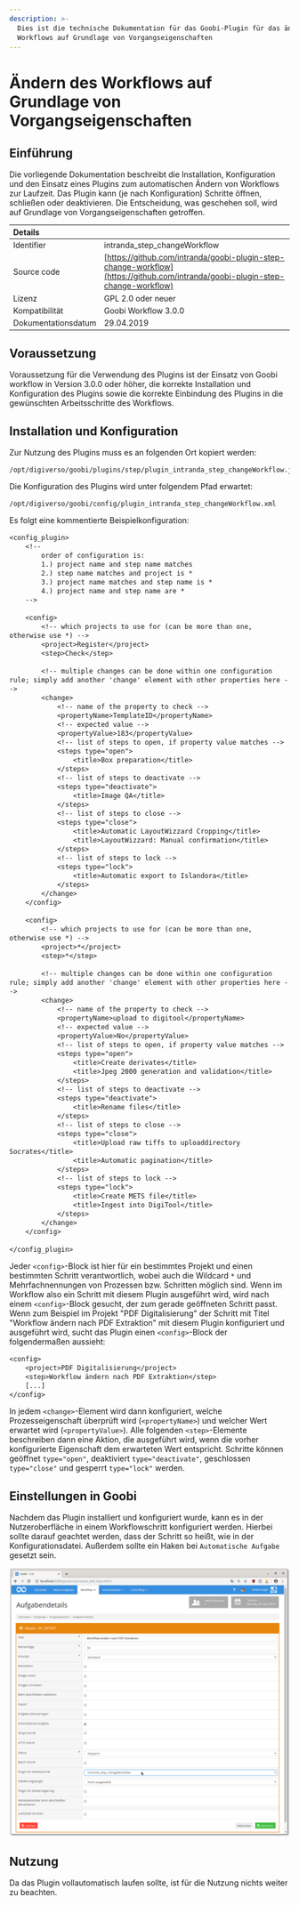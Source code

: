 ```yaml
---
description: >-
  Dies ist die technische Dokumentation für das Goobi-Plugin für das ändern des
  Workflows auf Grundlage von Vorgangseigenschaften
---
```


# Ändern des Workflows auf Grundlage von Vorgangseigenschaften

## Einführung

Die vorliegende Dokumentation beschreibt die Installation, Konfiguration und den Einsatz eines Plugins zum automatischen Ändern von Workflows zur Laufzeit. Das Plugin kann \(je nach Konfiguration\) Schritte öffnen, schließen oder deaktivieren. Die Entscheidung, was geschehen soll, wird auf Grundlage von Vorgangseigenschaften getroffen.

| Details |  |
| :--- | :--- |
| Identifier | intranda\_step\_changeWorkflow |
| Source code | [https://github.com/intranda/goobi-plugin-step-change-workflow](https://github.com/intranda/goobi-plugin-step-change-workflow) |
| Lizenz | GPL 2.0 oder neuer |
| Kompatibilität | Goobi Workflow 3.0.0 |
| Dokumentationsdatum | 29.04.2019 |

## Voraussetzung

Voraussetzung für die Verwendung des Plugins ist der Einsatz von Goobi workflow in Version 3.0.0 oder höher, die korrekte Installation und Konfiguration des Plugins sowie die korrekte Einbindung des Plugins in die gewünschten Arbeitsschritte des Workflows.

## Installation und Konfiguration

Zur Nutzung des Plugins muss es an folgenden Ort kopiert werden:

```text
/opt/digiverso/goobi/plugins/step/plugin_intranda_step_changeWorkflow.jar
```

Die Konfiguration des Plugins wird unter folgendem Pfad erwartet:

```text
/opt/digiverso/goobi/config/plugin_intranda_step_changeWorkflow.xml
```

Es folgt eine kommentierte Beispielkonfiguration:

```markup
<config_plugin>
    <!--
        order of configuration is:
        1.) project name and step name matches
        2.) step name matches and project is *
        3.) project name matches and step name is *
        4.) project name and step name are *
    -->

    <config>
        <!-- which projects to use for (can be more than one, otherwise use *) -->
        <project>Register</project>
        <step>Check</step>

        <!-- multiple changes can be done within one configuration rule; simply add another 'change' element with other properties here -->
        <change>
            <!-- name of the property to check -->
            <propertyName>TemplateID</propertyName>
            <!-- expected value -->
            <propertyValue>183</propertyValue>
            <!-- list of steps to open, if property value matches -->
            <steps type="open">
                <title>Box preparation</title>
            </steps>
            <!-- list of steps to deactivate -->
            <steps type="deactivate">
                <title>Image QA</title>
            </steps>
            <!-- list of steps to close -->
            <steps type="close">
                <title>Automatic LayoutWizzard Cropping</title>
                <title>LayoutWizzard: Manual confirmation</title>
            </steps>
            <!-- list of steps to lock -->
            <steps type="lock">
                <title>Automatic export to Islandora</title>
            </steps>
        </change>    
    </config>

    <config>
        <!-- which projects to use for (can be more than one, otherwise use *) -->
        <project>*</project>
        <step>*</step>

        <!-- multiple changes can be done within one configuration rule; simply add another 'change' element with other properties here -->
        <change>
            <!-- name of the property to check -->
            <propertyName>upload to digitool</propertyName>
            <!-- expected value -->
            <propertyValue>No</propertyValue>
            <!-- list of steps to open, if property value matches -->
            <steps type="open">
                <title>Create derivates</title>
                <title>Jpeg 2000 generation and validation</title>
            </steps>
            <!-- list of steps to deactivate -->
            <steps type="deactivate">
                <title>Rename files</title>
            </steps>
            <!-- list of steps to close -->
            <steps type="close">
                <title>Upload raw tiffs to uploaddirectory Socrates</title>
                <title>Automatic pagination</title>
            </steps>
            <!-- list of steps to lock -->
            <steps type="lock">
                <title>Create METS file</title>
                <title>Ingest into DigiTool</title>
            </steps>
        </change>
    </config>

</config_plugin>
```

Jeder `<config>`-Block ist hier für ein bestimmtes Projekt und einen bestimmten Schritt verantwortlich, wobei auch die Wildcard `*` und Mehrfachnennungen von Prozessen bzw. Schritten möglich sind. Wenn im Workflow also ein Schritt mit diesem Plugin ausgeführt wird, wird nach einem `<config>`-Block gesucht, der zum gerade geöffneten Schritt passt. Wenn zum Beispiel im Projekt "PDF Digitalisierung" der Schritt mit Titel "Workflow ändern nach PDF Extraktion" mit diesem Plugin konfiguriert und ausgeführt wird, sucht das Plugin einen `<config>`-Block der folgendermaßen aussieht:

```markup
<config>
    <project>PDF Digitalisierung</project>
    <step>Workflow ändern nach PDF Extraktion</step>
    [...]
</config>
```

In jedem `<change>`-Element wird dann konfiguriert, welche Prozesseigenschaft überprüft wird \(`<propertyName>`\) und welcher Wert erwartet wird \(`<propertyValue>`\). Alle folgenden `<step>`-Elemente beschreiben dann eine Aktion, die ausgeführt wird, wenn die vorher konfigurierte Eigenschaft dem erwarteten Wert entspricht. Schritte können geöffnet `type="open"`, deaktiviert `type="deactivate"`, geschlossen `type="close"` und gesperrt `type="lock"` werden.

## Einstellungen in Goobi

Nachdem das Plugin installiert und konfiguriert wurde, kann es in der Nutzeroberfläche in einem Workflowschritt konfiguriert werden. Hierbei sollte darauf geachtet werden, dass der Schritt so heißt, wie in der Konfigurationsdatei. Außerdem sollte ein Haken bei `Automatische Aufgabe` gesetzt sein.

![Konfiguration des Workflowschritts](../.gitbook/assets/intranda_step_changeworkflow.png)

## Nutzung

Da das Plugin vollautomatisch laufen sollte, ist für die Nutzung nichts weiter zu beachten.
